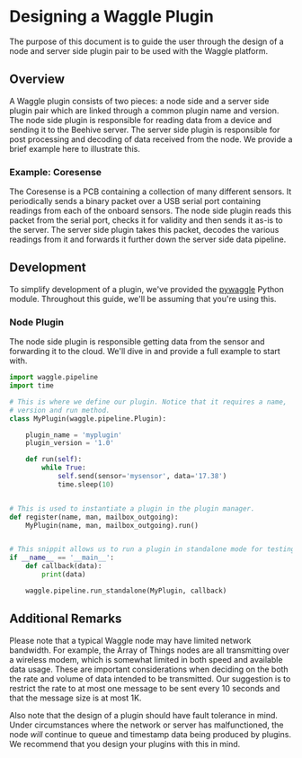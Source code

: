 # Designing a Waggle Plugin

The purpose of this document is to guide the user through the design of a node
and server side plugin pair to be used with the Waggle platform.

## Overview

A Waggle plugin consists of two pieces: a node side and a server side plugin
pair which are linked through a common plugin name and version. The node side
plugin is responsible for reading data from a device and sending it to the
Beehive server. The server side plugin is responsible for post processing and
decoding of data received from the node. We provide a brief example here to
illustrate this.

### Example: Coresense

The Coresense is a PCB containing a collection of many different sensors. It
periodically sends a binary packet over a USB serial port containing readings
from each of the onboard sensors. The node side plugin reads this packet from
the serial port, checks it for validity and then sends it as-is to the server.
The server side plugin takes this packet, decodes the various readings from it
and forwards it further down the server side data pipeline.

## Development

To simplify development of a plugin, we've provided the
[pywaggle](https://github.com/waggle-sensor/pywaggle) Python module. Throughout
this guide, we'll be assuming that you're using this.

### Node Plugin

The node side plugin is responsible getting data from the sensor and forwarding
it to the cloud. We'll dive in and provide a full example to start with.

```python
import waggle.pipeline
import time

# This is where we define our plugin. Notice that it requires a name,
# version and run method.
class MyPlugin(waggle.pipeline.Plugin):

    plugin_name = 'myplugin'
    plugin_version = '1.0'

    def run(self):
        while True:
            self.send(sensor='mysensor', data='17.38')
            time.sleep(10)


# This is used to instantiate a plugin in the plugin manager.
def register(name, man, mailbox_outgoing):
    MyPlugin(name, man, mailbox_outgoing).run()


# This snippit allows us to run a plugin in standalone mode for testing.
if __name__ == '__main__':
    def callback(data):
        print(data)

    waggle.pipeline.run_standalone(MyPlugin, callback)
```


## Additional Remarks

Please note that a typical Waggle node may have limited network bandwidth. For
example, the Array of Things nodes are all transmitting over a wireless modem,
which is somewhat limited in both speed and available data usage. These are
important considerations when deciding on the both the rate and volume of data
intended to be transmitted. Our suggestion is to restrict the rate to at most
one message to be sent every 10 seconds and that the message size is at most 1K.

Also note that the design of a plugin should have fault tolerance in mind. Under
circumstances where the network or server has malfunctioned, the node *will*
continue to queue and timestamp data being produced by plugins. We recommend
that you design your plugins with this in mind.
